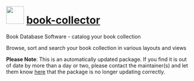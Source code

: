 # <img src="https://cdn.jsdelivr.net/gh/mkevenaar/chocolatey-packages@071922fa972ca9a30d0e061e88f4721429b9f8dd/icons/book-collector.png" width="48" height="48"/> [book-collector](https://community.chocolatey.org/packages/book-collector)

Book Database Software - catalog your book collection

Browse, sort and search your book collection in various layouts and views

**Please Note**: This is an automatically updated package. If you find it is
out of date by more than a day or two, please contact the maintainer(s) and
let them know [here](https://github.com/mkevenaar/chocolatey-packages/issues) that the package is no longer updating correctly.
